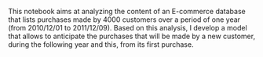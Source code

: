 This notebook aims at analyzing the content of an E-commerce database that lists purchases made by 4000 customers over a period 
of one year (from 2010/12/01 to 2011/12/09). Based on this analysis, I develop a model that allows to anticipate the purchases that 
will be made by a new customer, during the following year and this, from its first purchase.
